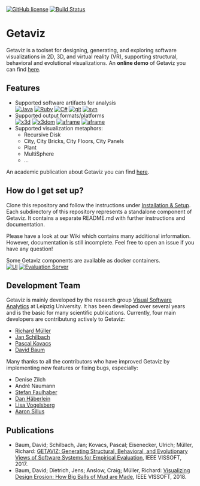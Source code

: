[![GitHub license](https://img.shields.io/badge/License-Apache%202.0-blue.svg)](https://github.com/softvis-research/Getaviz/blob/master/LICENSE)
[![Build Status](https://travis-ci.com/softvis-research/Getaviz.svg?branch=master)](https://travis-ci.com/softvis-research/Getaviz)  
# Getaviz

Getaviz is a toolset for designing, generating, and exploring software visualizations in 2D, 3D, and virtual reality (VR), supporting structural, behavioral and evolutional visualizations. An **online demo** of Getaviz you can find [here](https://home.uni-leipzig.de/svis/getaviz/index.php?setup=web/RD%20freemind&model=RD%20freemind).

## Features
* Supported software artifacts for analysis  
[![Java](https://img.shields.io/badge/language-Java-blue.svg)](https://java.com/)
[![Ruby](https://img.shields.io/badge/language-Ruby-blue.svg)](https://www.ruby-lang.org/)
[![C#](https://img.shields.io/badge/language-C%23-blue.svg)](https://docs.microsoft.com/en-us/dotnet/csharp/programming-guide/index)
[![git](https://img.shields.io/badge/SCM-git-blue.svg)](https://git-scm.com/)
[![svn](https://img.shields.io/badge/SCM-svn-blue.svg)](https://subversion.apache.org/)
* Supported output formats/platforms  
[![x3d](https://img.shields.io/badge/3D-X3D-blue.svg)](http://www.web3d.org/x3d/what-x3d)
[![x3dom](https://img.shields.io/badge/3D-x3dom-blue.svg)](https://www.x3dom.org/)
[![aframe](https://img.shields.io/badge/3D-A--Frame-blue.svg)](https://aframe.io/)
[![aframe](https://img.shields.io/badge/VR-HTC_Vive-blue.svg)](https://www.vive.com/)
* Supported visualization metaphors: 
  * Recursive Disk
  * City, City Bricks, City Floors, City Panels
  * Plant
  * MultiSphere
  * …
  
An academic publication about Getaviz you can find [here](https://www.researchgate.net/publication/320083290_GETAVIZ_Generating_Structural_Behavioral_and_Evolutionary_Views_of_Software_Systems_for_Empirical_Evaluation).

## How do I get set up? ###

Clone this repository and follow the instructions under [Installation & Setup](../../wiki/Installation-&-Setup).
Each subdirectory of this repository represents a standalone component of Getaviz. It contains a separate README.md with further instructions and documentation.

Please have a look at our Wiki which contains many additional information. However, documentation is still incomplete. Feel free to open an issue if you have any question!

Some Getaviz components are available as docker containers.  
[![UI](https://img.shields.io/badge/docker-ui-blue.svg)](https://hub.docker.com/r/getaviz/evaluationserver)
[![Evaluation Server](https://img.shields.io/badge/docker-evaluationserver-blue.svg)](https://hub.docker.com/r/getaviz/ui)

## Development Team

Getaviz is mainly developed by the research group [Visual Software Analytics](http://softvis.wifa.uni-leipzig.de) at Leipzig University. It has been developed over several years and is the basic for many scientific publications. Currently, four main developers are contributung actively to Getaviz:
* [Richard Müller](https://github.com/rmllr)
* [Jan Schilbach](https://github.com/schilbach)
* [Pascal Kovacs](https://github.com/PascalKovacs)
* [David Baum](http://home.uni-leipzig.de/svis/Research%20Group/#DavidBaum)

Many thanks to all the contributors who have improved Getaviz by implementing new features or fixing bugs, especially:

* Denise Zilch
* André Naumann
* [Stefan Faulhaber](https://github.com/StefanFaulhaber)
* [Dan Häberlein](https://github.com/dhaeb)
* [Lisa Vogelsberg](https://github.com/Valekta/)
* [Aaron Sillus](https://github.com/AaronSil)

## Publications
* Baum, David; Schilbach, Jan; Kovacs, Pascal; Eisenecker, Ulrich; Müller, Richard: [GETAVIZ: Generating Structural, Behavioral, and Evolutionary Views of Software Systems for Empirical Evaluation](https://www.researchgate.net/publication/320083290_GETAVIZ_Generating_Structural_Behavioral_and_Evolutionary_Views_of_Software_Systems_for_Empirical_Evaluation), IEEE VISSOFT, 2017.
* Baum, David; Dietrich, Jens; Anslow, Craig; Müller, Richard: [Visualizing Design Erosion: How Big Balls of Mud are Made](https://arxiv.org/abs/1807.06136), IEEE VISSOFT, 2018.
